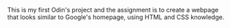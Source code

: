 This is my first Odin's project and the assignment is to create a webpage that looks similar to Google's homepage, using HTML and CSS knowledge. 